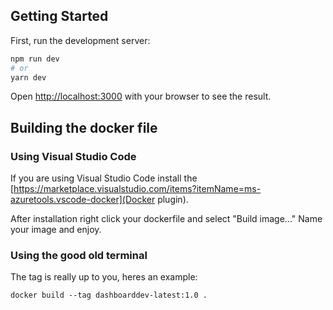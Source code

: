 ## Getting Started

First, run the development server:

```bash
npm run dev
# or
yarn dev
```

Open [http://localhost:3000](http://localhost:3000) with your browser to see the result.

## Building the docker file

### Using Visual Studio Code
If you are using Visual Studio Code install the [https://marketplace.visualstudio.com/items?itemName=ms-azuretools.vscode-docker](Docker plugin).

After installation right click your dockerfile and select "Build image..."
Name your image and enjoy.

### Using the good old terminal
The tag is really up to you, heres an example: 
```
docker build --tag dashboarddev-latest:1.0 .
```

